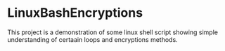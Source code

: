 # LinuxBashEncryptions
This project is a demonstration of some linux shell script showing simple understanding of certaain loops and encryptions methods.
